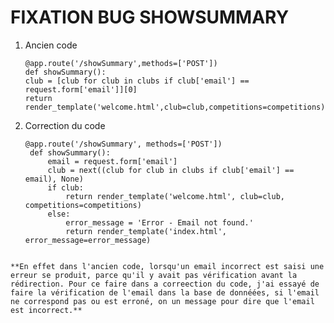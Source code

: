 # FIXATION BUG SHOWSUMMARY

1. Ancien code
    ```shell
    @app.route('/showSummary',methods=['POST'])
    def showSummary():
    club = [club for club in clubs if club['email'] == request.form['email']][0]
    return render_template('welcome.html',club=club,competitions=competitions)
    ```

2. Correction du code
   ```shell
   @app.route('/showSummary', methods=['POST'])
    def showSummary():
        email = request.form['email']
        club = next((club for club in clubs if club['email'] == email), None)
        if club:
            return render_template('welcome.html', club=club, competitions=competitions)
        else:
            error_message = 'Error - Email not found.'
            return render_template('index.html', error_message=error_message)
```

**En effet dans l'ancien code, lorsqu'un email incorrect est saisi une erreur se produit, parce qu'il y avait pas vérification avant la rédirection. Pour ce faire dans a correection du code, j'ai essayé de faire la vérification de l'email dans la base de donnéées, si l'email ne correspond pas ou est erroné, on un message pour dire que l'email est incorrect.**




